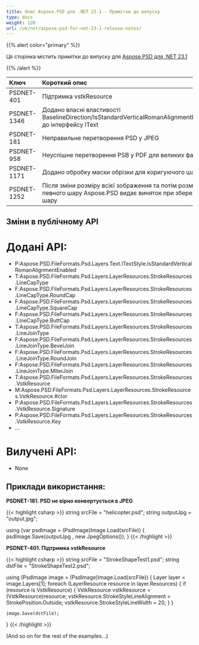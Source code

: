 ```yaml
---
title: Опис Aspose.PSD для .NET 23.1 - Примітки до випуску
type: docs
weight: 120
url: /uk/net/aspose-psd-for-net-23-1-release-notes/
---
```


{{% alert color="primary" %}}

Ця сторінка містить примітки до випуску для [Aspose.PSD для .NET 23.1](https://www.nuget.org/packages/Aspose.PSD/)

{{% /alert %}}

|**Ключ**|**Короткий опис**|**Категорія**|
| :- | :- | :- |
|PSDNET-401|Підтримка vstkResource|Функціонал|
|PSDNET-1346|Додано власні властивості BaselineDirection/IsStandardVerticalRomanAlignmentEnabled до інтерфейсу IText|Функціонал|
|PSDNET-181|Неправильне перетворення PSD у JPEG|Помилка|
|PSDNET-958|Неуспішне перетворення PSB у PDF для великих файлів|Помилка|
|PSDNET-1171|Додано обробку маски обрізки для коригуючого шару|Помилка|
|PSDNET-1252|Після зміни розміру всієї зображення та потім розміру певного шару Aspose.PSD видає виняток при збереженні шару|Помилка|


## **Зміни в публічному API**
# **Додані API:**
- P:Aspose.PSD.FileFormats.Psd.Layers.Text.ITextStyle.IsStandardVerticalRomanAlignmentEnabled
- T:Aspose.PSD.FileFormats.Psd.Layers.LayerResources.StrokeResources.LineCapType
- F:Aspose.PSD.FileFormats.Psd.Layers.LayerResources.StrokeResources.LineCapType.RoundCap
- F:Aspose.PSD.FileFormats.Psd.Layers.LayerResources.StrokeResources.LineCapType.SquareCap
- F:Aspose.PSD.FileFormats.Psd.Layers.LayerResources.StrokeResources.LineCapType.ButtCap
- T:Aspose.PSD.FileFormats.Psd.Layers.LayerResources.StrokeResources.LineJoinType
- F:Aspose.PSD.FileFormats.Psd.Layers.LayerResources.StrokeResources.LineJoinType.BevelJoin
- F:Aspose.PSD.FileFormats.Psd.Layers.LayerResources.StrokeResources.LineJoinType.RoundJoin
- F:Aspose.PSD.FileFormats.Psd.Layers.LayerResources.StrokeResources.LineJoinType.MiterJoin
- T:Aspose.PSD.FileFormats.Psd.Layers.LayerResources.StrokeResources.VstkResource
- M:Aspose.PSD.FileFormats.Psd.Layers.LayerResources.StrokeResources.VstkResource.#ctor
- P:Aspose.PSD.FileFormats.Psd.Layers.LayerResources.StrokeResources.VstkResource.Signature
- P:Aspose.PSD.FileFormats.Psd.Layers.LayerResources.StrokeResources.VstkResource.Key
- ...

# **Вилучені API:**
- None

## **Приклади використання:**

**PSDNET-181. PSD не вірно конвертується в JPEG**

{{< highlight csharp >}}
string srcFile = "helicopter.psd";
string outputJpg = "output.jpg";

using (var psdImage = (PsdImage)Image.Load(srcFile))
{
    psdImage.Save(outputJpg , new JpegOptions());
}
{{< /highlight >}}

**PSDNET-401. Підтримка vstkResource**

{{< highlight csharp >}}
string srcFile = "StrokeShapeTest1.psd";
string dstFile = "StrokeShapeTest2.psd";

using (PsdImage image = (PsdImage)Image.Load(srcFile))
{
    Layer layer = image.Layers[1];
    foreach (LayerResource resource in layer.Resources)
    {
        if (resource is VstkResource)
        {
            VstkResource vstkResource = (VstkResource)resource;
            vstkResource.StrokeStyleLineAlignment = StrokePosition.Outside;
            vstkResource.StrokeStyleLineWidth = 20;
        }
    }

    image.Save(dstFile);
}
{{< /highlight >}}

(And so on for the rest of the examples...)
